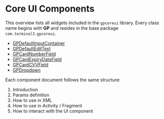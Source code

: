 # Core UI Components

This overview lists all widgets included in the `gpcoreui` library. Every class name begins with **GP** and resides in the base package `com.terminal3.gpcoreui`.

- [GPDefaultInputContainer](components/GPDefaultInputContainer.md)
- [GPDefaultEditText](components/GPDefaultEditText.md)
- [GPCardNumberField](components/GPCardNumberField.md)
- [GPCardExpiryDateField](components/GPCardExpiryDateField.md)
- [GPCardCVVField](components/GPCardCVVField.md)
- [GPDropdown](components/GPDropdown.md)

Each component document follows the same structure:
1. Introduction
2. Params definition
3. How to use in XML
4. How to use in Activity / Fragment
5. How to interact with the UI component
